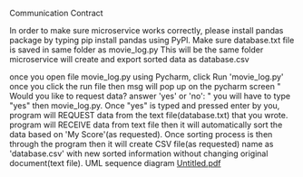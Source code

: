 Communication Contract

In order to make sure microservice works correctly, please install pandas package by typing pip install pandas using PyPl.
Make sure database.txt file is saved in same folder as movie_log.py
This will be the same folder microservice will create and export sorted data as database.csv

once you open file movie_log.py using Pycharm, click Run 'movie_log.py'
once you click the run file then msg will pop up on the pycharm screen " Would you like to request data? answer 'yes' or 'no': "
you will have to type "yes" then movie_log.py. 
Once "yes" is typed and pressed enter by you, program will REQUEST data from the text file(database.txt) that you wrote.
program will RECEIVE data from text file then it will automatically sort the data based on 'My Score'(as requested).
Once sorting process is then through the program then it will create CSV file(as requested) name as 'database.csv' with new sorted information without changing original document(text file).
UML sequence diagram
[Untitled.pdf](https://github.com/junseo85/schedule/files/14391809/Untitled.pdf)

